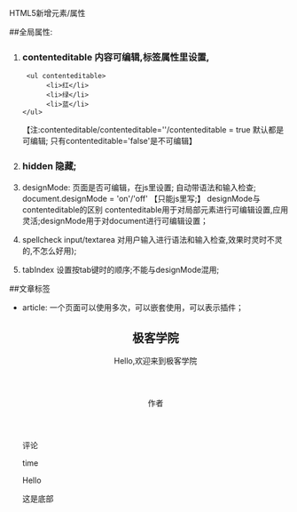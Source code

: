 HTML5新增元素/属性

##全局属性:
1. ### contenteditable    内容可编辑,标签属性里设置,
        <ul contenteditable>
             <li>红</li>
             <li>绿</li>
             <li>蓝</li>
       </ul>
      【注:contenteditable/contenteditable=''/contenteditable = true 默认都是可编辑; 只有contenteditable='false'是不可编辑】

2. ### hidden   隐藏;
3. designMode:  页面是否可编辑，在js里设置; 自动带语法和输入检查;
       document.designMode = 'on'/'off' 【只能js里写;】
    designMode与contenteditable的区别
         contenteditable用于对局部元素进行可编辑设置,应用灵活;designMode用于对document进行可编辑设置；
4. spellcheck  input/textarea 对用户输入进行语法和输入检查,效果时灵时不灵的,不怎么好用);
5. tabIndex    设置按tab键时的顺序;不能与designMode混用;


##文章标签
* article: 一个页面可以使用多次，可以嵌套使用，可以表示插件；
        <article>
            <header>
                <h1>极客学院</h1>
                <p>Hello,欢迎来到极客学院</p>
            </header>
            <article>
                <header>作者</header>
                <p>评论</p>
                <footer>time</footer>
            </article>
            <p>Hello</p>
            <footer>
                <p>这是底部</p>
            </footer>
        </article>
